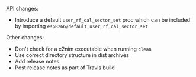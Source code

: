 API changes:

* Introduce a default `user_rf_cal_sector_set` proc which can be included by importing `esp8266/default_user_rf_cal_sector_set`

Other changes:

* Don't check for a c2nim executable when running `clean`
* Use correct directory structure in dist archives
* Add release notes
* Post release notes as part of Travis build
